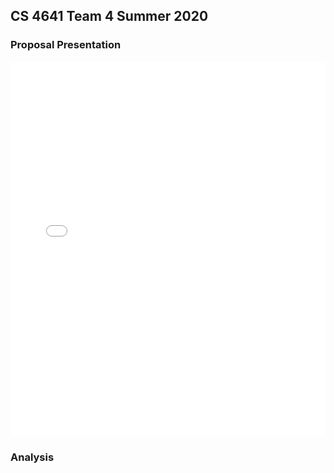 ## CS 4641 Team 4 Summer 2020

### Proposal Presentation
<div style="text-align: center"><iframe src="presentation.pdf" width='100%' height='600px' frameborder='0'></iframe></div>

### Analysis
